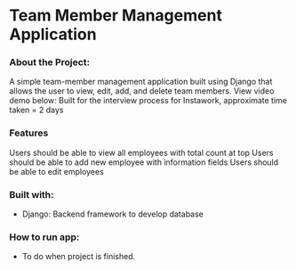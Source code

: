 # Team Member Management Application

### About the Project:
A simple team-member management application built using Django that allows the user to view, edit, add, and delete team members. View video demo below:
Built for the interview process for Instawork, approximate time taken = 2 days

### Features
Users should be able to view all employees with total count at top
Users should be able to add new employee with information fields
Users should be able to edit employees

### Built with:
* Django: Backend framework to develop database

### How to run app:
* To do when project is finished. 
